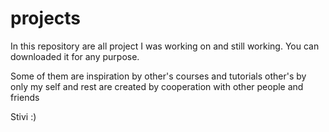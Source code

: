 # projects
In this repository are all project I was working on and still working.
You can downloaded it for any purpose. 

Some of them are inspiration by other's courses and tutorials other's by only my self and rest are created 
by cooperation with other people and friends

Stivi :) 
